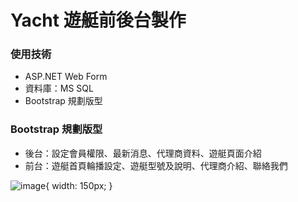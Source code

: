 # Yacht 遊艇前後台製作

### 使用技術
- ASP.NET Web Form
- 資料庫：MS SQL
- Bootstrap 規劃版型

### Bootstrap 規劃版型
- 後台：設定會員權限、最新消息、代理商資料、遊艇頁面介紹
- 前台：遊艇首頁輪播設定、遊艇型號及說明、代理商介紹、聯絡我們
   
![image](https://i.imgur.com/ZFUfiOn.jpg){ width: 150px; }
